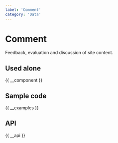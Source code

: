 ```yaml
---
label: 'Comment'
category: 'Data'
---
```


# Comment

Feedback, evaluation and discussion of site content.

## Used alone

{{ __component }}

## Sample code

{{ __examples }}

## API

{{ __api }}
